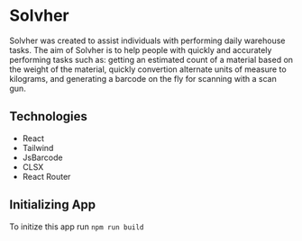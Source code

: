 # Solvher

Solvher was created to assist individuals with performing daily warehouse tasks. The aim of Solvher is to help people with quickly and accurately performing tasks such as: getting an estimated count of a material based on the weight of the material, quickly convertion alternate units of measure to kilograms, and generating a barcode on the fly for scanning with a scan gun.

## Technologies

- React
- Tailwind
- JsBarcode
- CLSX
- React Router

## Initializing App

To initize this app run `npm run build`
